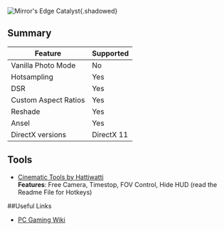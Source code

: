 ![Mirror's Edge Catalyst](Images\mecatalyst_header.png "Shot by ItsYFP"){.shadowed}

## Summary

Feature | Supported
--|--
Vanilla Photo Mode | No
Hotsampling | Yes
DSR | Yes
Custom Aspect Ratios | Yes
Reshade | Yes 
Ansel | Yes
DirectX versions | DirectX 11
 
## Tools

* [Cinematic Tools by Hattiwatti](https://mega.nz/#!8dgWRYKa!QauLJZVyPHvmt4EOxCmQR0WDAOR2ygMYg8rFYLqtgAE)  
**Features**: Free Camera, Timestop, FOV Control, Hide HUD (read the Readme File for Hotkeys) 

##Useful Links

* [PC Gaming Wiki](https://pcgamingwiki.com/wiki/Mirror%27s_Edge_Catalyst)
